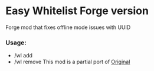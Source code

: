 # **Easy Whitelist Forge version**
Forge mod that fixes offline mode issues with UUID

### Usage: 
 - /wl add <nickname>
 - /wl remove <nickname>
This mod is a partial port of [Original](https://github.com/NikitaCartes/EasyWhitelist)
